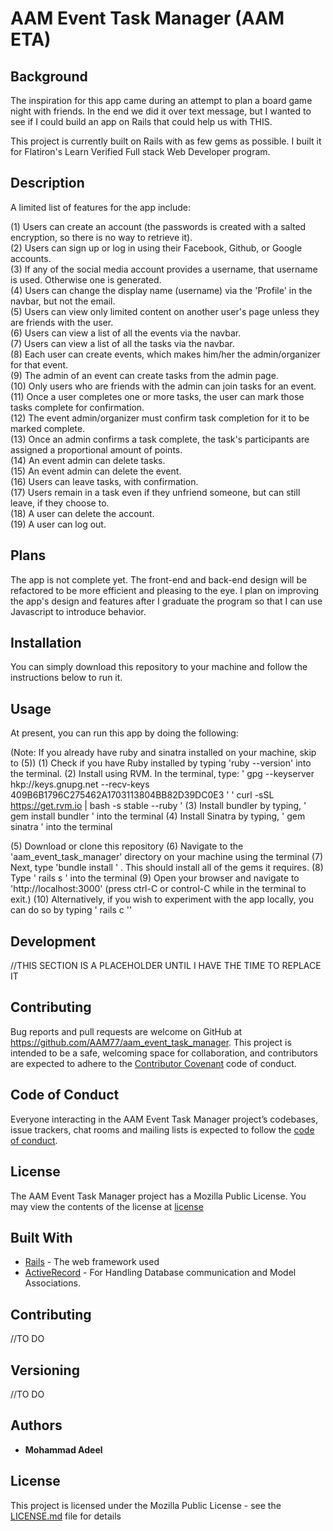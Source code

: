 
# AAM Event Task Manager (AAM ETA)

## Background

The inspiration for this app came during an attempt to plan a board game night with friends. In the end we did it over text message, but I wanted to see if I could build an app on Rails that could help us with THIS.

This project is currently built on Rails with as few gems as possible. I built it for Flatiron's Learn Verified Full stack Web Developer program.

## Description

A limited list of features for the app include:

(1) Users can create an account (the passwords is created with a salted encryption, so there is no way to retrieve it).<br />
(2) Users can sign up or log in using their Facebook, Github, or Google accounts.<br />
(3) If any of the social media account provides a username, that username is used. Otherwise one is generated.<br />
(4) Users can change the display name (username) via the 'Profile' in the navbar, but not the email.<br />
(5) Users can view only limited content on another user's page unless they are friends with the user.<br />
(6) Users can view a list of all the events via the navbar.<br />
(7) Users can view a list of all the tasks via the navbar.<br />
(8) Each user can create events, which makes him/her the admin/organizer for that event.<br />
(9) The admin of an event can create tasks from the admin page.<br />
(10) Only users who are friends with the admin can join tasks for an event.<br />
(11) Once a user completes one or more tasks, the user can mark those tasks complete for confirmation.<br />
(12) The event admin/organizer must confirm task completion for it to be marked complete.<br />
(13) Once an admin confirms a task complete, the task's participants are assigned a proportional amount of points.<br />
(14) An event admin can delete tasks.<br />
(15) An event admin can delete the event.<br />
(16) Users can leave tasks, with confirmation.<br />
(17) Users remain in a task even if they unfriend someone, but can still leave, if they choose to.<br />
(18) A user can delete the account.<br />
(19) A user can log out.<br />

## Plans

The app is not complete yet. The front-end and back-end design will be refactored to be more efficient and pleasing to the eye.
I plan on improving the app's design and features after I graduate the program so that I can use Javascript to introduce behavior.

## Installation

You can simply download this repository to your machine and follow the instructions below to run it.

## Usage

At present, you can run this app by doing the following:

(Note: If you already have ruby and sinatra installed on your machine, skip to (5))
(1) Check if you have Ruby installed by typing 'ruby --version' into the terminal.
(2) Install using RVM. In the terminal, type:
' gpg --keyserver hkp://keys.gnupg.net --recv-keys 409B6B1796C275462A1703113804BB82D39DC0E3 '
' curl -sSL https://get.rvm.io | bash -s stable --ruby '
(3) Install bundler by typing, ' gem install bundler ' into the terminal
(4) Install Sinatra by typing, ' gem sinatra ' into the terminal

(5) Download or clone this repository
(6) Navigate to the 'aam_event_task_manager' directory on your machine using the terminal
(7) Next, type 'bundle install ' . This should install all of the gems it requires.
(8) Type ' rails s ' into the terminal
(9) Open your browser and navigate to 'http://localhost:3000' (press ctrl-C or control-C while in the terminal to exit.)
(10) Alternatively, if you wish to experiment with the app locally, you can do so by typing ' rails c ''

## Development

//THIS SECTION IS A PLACEHOLDER UNTIL I HAVE THE TIME TO REPLACE IT

## Contributing

Bug reports and pull requests are welcome on GitHub at https://github.com/AAM77/aam_event_task_manager. This project is intended to be a safe, welcoming space for collaboration, and contributors are expected to adhere to the [Contributor Covenant](http://contributor-covenant.org) code of conduct.

## Code of Conduct

Everyone interacting in the AAM Event Task Manager project’s codebases, issue trackers, chat rooms and mailing lists is expected to follow the [code of conduct](https://github.com/AAM77/aam_event_task_manager/blob/master/CODE_OF_CONDUCT.md).

## License
The AAM Event Task Manager project has a Mozilla Public License. You may view the contents of the license at [license](https://github.com/AAM77/aam_event_task_manager/blob/master/LICENSE)

## Built With

* [Rails](https://guides.rubyonrails.org/) - The web framework used
* [ActiveRecord](https://guides.rubyonrails.org/active_record_basics.html) - For Handling Database communication and Model Associations.

## Contributing

//TO DO

## Versioning

//TO DO

## Authors

* **Mohammad Adeel**

## License

This project is licensed under the Mozilla Public License - see the [LICENSE.md](LICENSE.md) file for details
